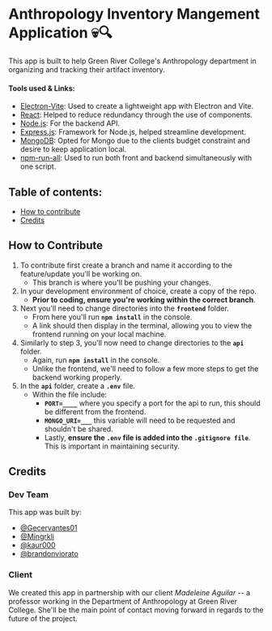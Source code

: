 # Anthropology Inventory Mangement Application 💀🔍
This app is built to help Green River College's Anthropology department in organizing and tracking their artifact inventory.

#### Tools used & Links:
- [Electron-Vite](https://evite.netlify.app): Used to create a lightweight app with Electron and Vite.
- [React](https://react.dev/): Helped to reduce redundancy through the use of components.
- [Node.js](https://nodejs.org/en): For the backend API.
- [Express.js](https://expressjs.com/): Framework for Node.js, helped streamline development.
- [MongoDB](https://www.mongodb.com/): Opted for Mongo due to the clients budget constraint and desire to keep application local.
- [npm-run-all](https://www.npmjs.com/package/npm-run-all): Used to run both front and backend simultaneously with one script.

## Table of contents:
- [How to contribute](#how-to-contribute)
- [Credits](#credits)

## How to Contribute
1) To contribute first create a branch and name it according to the feature/update you'll be working on.
   - This branch is where you'll be pushing your changes.  
2) In your development environment of choice, create a copy of the repo.
   - **Prior to coding, ensure you're working within the correct branch**.  
3) Next you'll need to change directories into the __`frontend`__ folder.
   - From here you'll run __`npm install`__ in the console.
   - A link should then display in the terminal, allowing you to view the frontend running on your local machine.
4) Similarly to step 3, you'll now need to change directories to the __`api`__ folder.
   - Again, run __`npm install`__ in the console.
   - Unlike the frontend, we'll need to follow a few more steps to get the backend working properly.
5) In the __`api`__ folder, create a __`.env`__ file.
   - Within the file include:
     - __`PORT=____`__ where you specify a port for the api to run, this should be different from the frontend.
     - __`MONGO_URI=___`__ this variable will need to be requested and shouldn't be shared.
     - Lastly, __ensure the `.env` file is added into the `.gitignore file`__. This is important in maintaining security.


## Credits

### Dev Team
This app was built by:
- [@Gecervantes01](https://github.com/Gecervantes01)
- [@Mingrkli](https://github.com/Mingrkli)
- [@kaur000](https://github.com/kaur000)
- [@brandonviorato](https://github.com/brandonviorato)

### Client
We created this app in partnership with our client _Madeleine Aguilar_ -- a professor working in the Department of Anthropology at Green River College. She'll be the main point of contact moving forward in regards to the future of the project.
